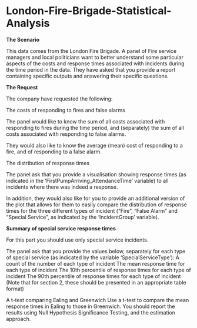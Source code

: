 # London-Fire-Brigade-Statistical-Analysis

**The Scenario**

This data comes from the London Fire Brigade. A panel of Fire service managers and local politicians want to better understand some particular aspects of the costs and response times associated with incidents during the time period in the data.
They have asked that you provide a report containing specific outputs and answering their specific questions.


**The Request**

The company have requested the following:


The costs of responding to fires and false alarms


The panel would like to know the sum of all costs associated with responding to fires during the time period, and (separately) the sum of all costs associated with responding to false alarms. 

They would also like to know the average (mean) cost of responding to a fire, and of responding to a false alarm.


The distribution of response times


The panel ask that you provide a visualisation showing response times (as indicated in the ‘FirstPumpArriving_AttendanceTime’ variable) to all incidents where there was indeed a response.


In addition, they would also like for you to provide an additional version of the plot that allows for them to easily compare the distribution of response times for the three different types of incident (“Fire”, “False Alarm” and “Special Service”, as indicated by the ‘IncidentGroup’ variable).


**Summary of special service response times**


For this part you should use only special service incidents.


The panel ask that you provide the values below, separately for each type of special service (as indicated by the variable ‘SpecialServiceType’):
A count of the number of each type of incident The mean response time for each type of incident The 10th percentile of response times for each type of incident The 90th percentile of response times for each type of incident
(Note that for section 2, these should be presented in an appropriate table format)


A t-test comparing Ealing and Greenwich
Use a t-test to compare the mean response times in Ealing to those in Greenwich.
You should report the results using Null Hypothesis Significance Testing, and the estimation approach.
